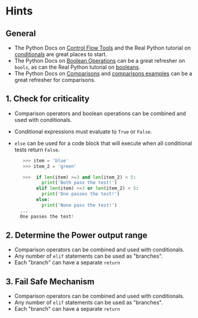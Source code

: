 # Hints

## General

-   The Python Docs on [Control Flow Tools][control flow tools] and the Real Python tutorial on [conditionals][real python conditionals] are great places to start.
-   The Python Docs on [Boolean Operations][boolean operations] can be a great refresher on `bools`, as can the Real Python tutorial on [booleans][python booleans].
-   The Python Docs on [Comparisons][comparisons] and [comparisons examples][python comparisons examples] can be a great refresher for comparisons.

## 1. Check for criticality

-   Comparison operators and boolean operations can be combined and used with conditionals.
-   Conditional expressions must evaluate to `True` or `False`.
-   `else` can be used for a code block that will execute when all conditional tests return `False`.

    ```python
       >>> item = 'blue'
       >>> item_2 = 'green'

       >>>  if len(item) >=3 and len(item_2) < 5:
              print('Both pass the test!')
            elif len(item) >=3 or len(item_2) < 5:
              print('One passes the test!')
            else:
              print('None pass the test!')
      ...
      One passes the test!
    ```

## 2. Determine the Power output range

-   Comparison operators can be combined and used with conditionals.
-   Any number of `elif` statements can be used as "branches".
-   Each "branch" can have a separate `return`

## 3. Fail Safe Mechanism

-   Comparison operators can be combined and used with conditionals.
-   Any number of `elif` statements can be used as "branches".
-   Each "branch" can have a separate `return`

[python comparisons examples]: https://www.tutorialspoint.com/python/comparison_operators_example.htm

[boolean operations]: https://docs.python.org/3/library/stdtypes.html#boolean-operations-and-or-not

[comparisons]: https://docs.python.org/3/library/stdtypes.html#comparisons

[python booleans]: https://realpython.com/python-boolean/

[real python conditionals]: https://realpython.com/python-conditional-statements/

[control flow tools]: https://docs.python.org/3/tutorial/controlflow.html
